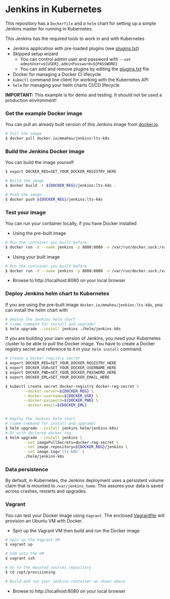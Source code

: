 # Jenkins in Kubernetes
This repository has a `Dockerfile` and a `helm` chart for setting up a simple Jenkins master for running in Kubernetes.

This Jenkins has the required tools to work in and with Kubernetes
- Jenkins application with pre-loaded plugins (see [plugins.txt](plugins.txt))
- Skipped setup wizard
  - You can control admin user and password with `--set adminUser=${USER},adminPassword=${PASSWORD}`
  - You can add and remove plugins by editing the [plugins.txt](plugins.txt) file
- Docker for managing a Docker CI lifecycle
- `kubectl` command line client for working with the Kubernetes API
- `helm` for managing your helm charts CI/CD lifecycle

**IMPORTANT:** This example is for demo and testing. It should not be used a production environment!

### Get the example Docker image
You can pull an already built version of this Jenkins image from [docker.io](https://cloud.docker.com/swarm/mmaheu/repository/docker/mmaheu/jenkins).
```bash
# Pull the image
$ docker pull docker.io/mmaheu/jenkins:lts-k8s
```

### Build the Jenkins Docker image
You can build the image yourself
```bash
$ export DOCKER_REG=SET_YOUR_DOCKER_REGISTRY_HERE

# Build the image
$ docker build -t ${DOCKER_REG}/jenkins:lts-k8s .

# Push the image
$ docker push ${DOCKER_REG}/jenkins:lts-k8s
```

### Test your image
You can run your container locally, if you have Docker installed
- Using the pre-built image
```bash
# Run the container you built before
$ docker run -d --name jenkins -p 8080:8080 -v /var/run/docker.sock:/var/run/docker.sock docker.io/mmaheu/jenkins:lts-k8s

```

- Using your built image
```bash
# Run the container you built before
$ docker run -d --name jenkins -p 8080:8080 -v /var/run/docker.sock:/var/run/docker.sock ${DOCKER_REG}/jenkins:lts-k8s

```
- Browse to http://localhost:8080 on your local browser

### Deploy Jenkins helm chart to Kubernetes
If you are using the pre-built image `docker.io/mmaheu/jenkins:lts-k8s`, you can install the helm chart with
```bash
# Deploy the Jenkins helm chart
# (same command for install and upgrade)
$ helm upgrade --install jenkins ./helm/jenkins-k8s
```


If you are building your own version of Jenkins, you need your Kubernetes cluster to be able to pull the Docker image.
You have to create a Docker registry secret and reference to it in your `helm install` command.
```bash
# Create a Docker registry secret
$ export DOCKER_REG=SET_YOUR_DOCKER_REGISTRY_HERE
$ export DOCKER_USR=SET_YOUR_DOCKER_USERNAME_HERE
$ export DOCKER_PWD=SET_YOUR_DOCKER_PASSWORD_HERE
$ export DOCKER_EML=SET_YOUR_DOCKER_EMAIL_HERE

$ kubectl create secret docker-registry docker-reg-secret \
        --docker-server=${DOCKER_REG} \
        --docker-username=${DOCKER_USR} \
        --docker-password=${DOCKER_PWD} \
        --docker-email=${DOCKER_EML}


# Deploy the Jenkins helm chart
# (same command for install and upgrade)
$ helm upgrade --install jenkins helm/jenkins-k8s/
# Or with declared docker reg
$ helm upgrade --install jenkins \
        --set imagePullSecrets=docker-reg-secret \
        --set image.repository=${DOCKER_REG}/jenkins \
        --set image.tag='lts-k8s' \
        ./helm/jenkins-k8s
```

### Data persistence
By default, in Kubernetes, the Jenkins deployment uses a persistent volume claim that is mounted to `/var/jenkins_home`.
This assures your data is saved across crashes, restarts and upgrades.   

### Vagrant
You can test your Docker image using `Vagrant`. The enclosed [Vagrantfile](Vagrantfile) will provision an Ubuntu VM with Docker.

- Spin up the Vagrant VM then build and run the Docker image
```bash
# Spin up the Vagrant VM
$ vagrant up

# SSH into the VM
$ vagrant ssh

# Go to the mounted sources repository
$ cd /opt/provisioning

# Build and run your Jenkins container as shown above
```
- Browse to http://localhost:8080 on your local browser
